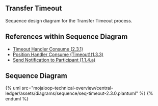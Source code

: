 ## Transfer Timeout

Sequence design diagram for the Transfer Timeout process.

## References within Sequence Diagram

* [Timeout Handler Consume (2.3.1)](2.3.1-timeout-handler-consume.md)
* [Position Handler Consume (Timeout)(1.3.3)](1.3.3-abort-position-handler-consume.md)
* [Send Notification to Participant (1.1.4.a)](1.1.4.a-send-notification-to-participant.md)

## Sequence Diagram

{% uml src="mojaloop-technical-overview/central-ledger/assets/diagrams/sequence/seq-timeout-2.3.0.plantuml" %}
{% enduml %}